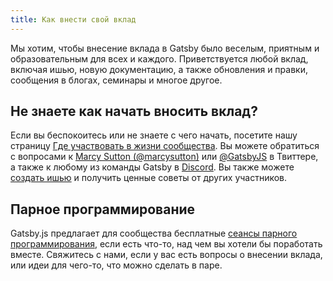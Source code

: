 ```yaml
---
title: Как внести свой вклад
---
```


Мы хотим, чтобы внесение вклада в Gatsby было веселым, приятным и образовательным для всех и каждого. Приветствуется любой вклад, включая ишью, новую документацию, а также обновления и правки, сообщения в блогах, семинары и многое другое.

## Не знаете как начать вносить вклад?

Если вы беспокоитесь или не знаете с чего начать, посетите нашу страницу [Где участвовать в жизни сообщества](/contributing/where-to-participate/). Вы можете обратиться с вопросами к [Marcy Sutton (@marcysutton)](https://twitter.com/marcysutton) или [@GatsbyJS](https://twitter.com/gatsbyjs) в Твиттере, а также к любому из команды Gatsby в [Discord](https://gatsby.dev/discord). Вы также можете [создать ишью](/contributing/how-to-file-an-issue/) и получить ценные советы от других участников.

## Парное программирование

Gatsby.js предлагает для сообщества бесплатные [сеансы парного программирования](/contributing/pair-programming/), если есть что-то, над чем вы хотели бы поработать вместе. Свяжитесь с нами, если у вас есть вопросы о внесении вклада, или идеи для чего-то, что можно сделать в паре.

<GuideList slug={props.slug} />
